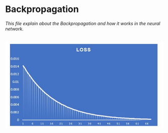 # Backpropagation

######   This file explain about the Backpropagation and how it works in the neural network.
![Alt text](./resource/loss_graph.jpg)  

